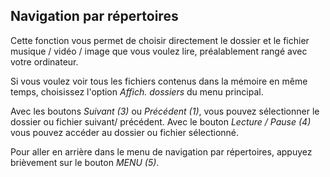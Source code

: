 ## Navigation par répertoires

Cette fonction vous permet de choisir directement le dossier et le fichier musique / vidéo / image que vous voulez lire, préalablement rangé avec votre ordinateur.

Si vous voulez voir tous les fichiers contenus dans la mémoire en même temps, choisissez l'option *Affich. dossiers* du menu principal.

Avec les boutons *Suivant (3)* ou *Précédent (1)*, vous pouvez sélectionner le dossier ou fichier suivant/ précédent. Avec le bouton *Lecture / Pause (4)* vous pouvez accéder au dossier ou fichier sélectionné.

Pour aller en arrière dans le menu de navigation par répertoires, appuyez brièvement sur le bouton *MENU (5)*.
